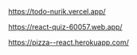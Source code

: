 https://todo-nurik.vercel.app/

https://react-quiz-60057.web.app/

https://pizza--react.herokuapp.com/
